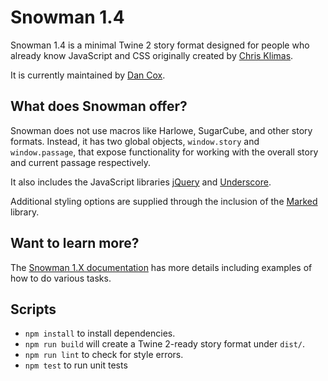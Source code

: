 # Snowman 1.4

Snowman 1.4 is a minimal Twine 2 story format designed for people who already know
JavaScript and CSS originally created by [Chris Klimas](https://github.com/klembot).

It is currently maintained by [Dan Cox](https://github.com/videlais).

## What does Snowman offer?

Snowman does not use macros like Harlowe, SugarCube, and other story formats. Instead, it has two global objects, `window.story` and `window.passage`, that expose functionality for working with the overall story and current passage respectively.

It also includes the JavaScript libraries [jQuery](https://jquery.com/) and [Underscore](https://underscorejs.org/).

Additional styling options are supplied through the inclusion of the [Marked](https://github.com/markedjs/marked) library.

## Want to learn more?

The [Snowman 1.X documentation](https://videlais.github.io/snowman/1/) has more details including examples of how to do various tasks.

## Scripts

* `npm install` to install dependencies.
* `npm run build` will create a Twine 2-ready story format under `dist/`.
* `npm run lint` to check for style errors.
* `npm test` to run unit tests
